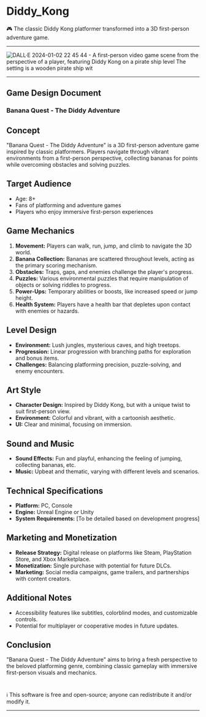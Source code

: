 # Diddy_Kong

🎮 The classic Diddy Kong platformer transformed into a 3D first-person adventure game.

***
![DALL·E 2024-01-02 22 45 44 - A first-person video game scene from the perspective of a player, featuring Diddy Kong on a pirate ship level  The setting is a wooden pirate ship wit](https://github.com/sourceduty/Diddy_Kong/assets/123030236/7cec8ef5-54b6-4793-b9e6-30b5142ab89a)
***

## Game Design Document 

### Banana Quest - The Diddy Adventure

## Concept
"Banana Quest - The Diddy Adventure" is a 3D first-person adventure game inspired by classic platformers. Players navigate through vibrant environments from a first-person perspective, collecting bananas for points while overcoming obstacles and solving puzzles.

## Target Audience
- Age: 8+
- Fans of platforming and adventure games
- Players who enjoy immersive first-person experiences

## Game Mechanics
1. **Movement:** Players can walk, run, jump, and climb to navigate the 3D world.
2. **Banana Collection:** Bananas are scattered throughout levels, acting as the primary scoring mechanism.
3. **Obstacles:** Traps, gaps, and enemies challenge the player's progress.
4. **Puzzles:** Various environmental puzzles that require manipulation of objects or solving riddles to progress.
5. **Power-Ups:** Temporary abilities or boosts, like increased speed or jump height.
6. **Health System:** Players have a health bar that depletes upon contact with enemies or hazards.

## Level Design
- **Environment:** Lush jungles, mysterious caves, and high treetops.
- **Progression:** Linear progression with branching paths for exploration and bonus items.
- **Challenges:** Balancing platforming precision, puzzle-solving, and enemy encounters.

## Art Style
- **Character Design:** Inspired by Diddy Kong, but with a unique twist to suit first-person view.
- **Environment:** Colorful and vibrant, with a cartoonish aesthetic.
- **UI:** Clear and minimal, focusing on immersion.

## Sound and Music
- **Sound Effects:** Fun and playful, enhancing the feeling of jumping, collecting bananas, etc.
- **Music:** Upbeat and thematic, varying with different levels and scenarios.

## Technical Specifications
- **Platform:** PC, Console
- **Engine:** Unreal Engine or Unity
- **System Requirements:** [To be detailed based on development progress]

## Marketing and Monetization
- **Release Strategy:** Digital release on platforms like Steam, PlayStation Store, and Xbox Marketplace.
- **Monetization:** Single purchase with potential for future DLCs.
- **Marketing:** Social media campaigns, game trailers, and partnerships with content creators.

## Additional Notes
- Accessibility features like subtitles, colorblind modes, and customizable controls.
- Potential for multiplayer or cooperative modes in future updates.

## Conclusion
"Banana Quest - The Diddy Adventure" aims to bring a fresh perspective to the beloved platforming genre, combining classic gameplay with immersive first-person visuals and mechanics.

#
ℹ️ This software is free and open-source; anyone can redistribute it and/or modify it.
***
